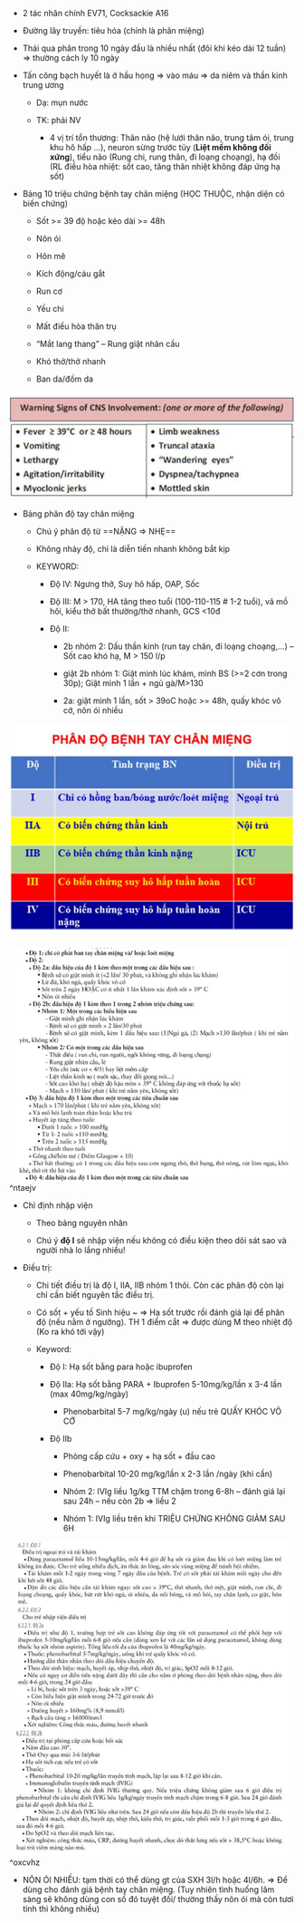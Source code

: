 - 2 tác nhân chính EV71, Cocksackie A16
  
- Đường lây truyền: tiêu hóa (chính là phân miệng)
  
- Thải qua phân trong 10 ngày đầu là nhiều nhất (đôi khi kéo dài 12 tuần) => thường cách ly 10 ngày
  
- Tấn công bạch huyết là ở hầu họng => vào máu => da niêm và thần kinh trung ương
  
	- Dạ: mụn nước
  
	- TK: phải NV
  
		- 4 vị trí tổn thương: Thân não (hệ lưới thân não, trung tâm ói, trung khu hô hấp …), neuron sừng trước tủy (**Liệt mềm không đối xứng**), tiểu não (Rung chi, rung thân, đi loạng choạng), hạ đồi (RL điều hòa nhiệt: sốt cao, tăng thân nhiệt không đáp ứng hạ sốt)
  
- Bảng 10 triệu chứng bệnh tay chân miệng (HỌC THUỘC, nhận diện có biến chứng)
  
	- Sốt >= 39 độ hoặc kéo dài >= 48h
  
	- Nôn ói
  
	- Hôn mê
  
	- Kích động/cáu gắt
  
	- Run cơ
  
	- Yếu chi
  
	- Mất điều hòa thân trụ
  
	- “Mắt lang thang” – Rung giật nhãn cầu
  
	- Khó thở/thở nhanh
  
	- Ban da/đốm da
  
![Sốt – phát ban - Bệnh tay chân miệng-1687332902353.jpeg](../../../../../200%20Files/image/image/S%E1%BB%91t%20%E2%80%93%20ph%C3%A1t%20ban%20-%20B%E1%BB%87nh%20tay%20ch%C3%A2n%20mi%E1%BB%87ng-1687332902353.jpeg)
  
- Bảng phân độ tay chân miệng
  
	- Chú ý phân độ từ ==NẶNG => NHẸ==
  
	- Không nhảy độ, chỉ là diễn tiến nhanh không bắt kịp
  
	- KEYWORD:
  
		- Độ IV: Ngưng thở, Suy hô hấp, OAP, Sốc
  
		- Độ III: M > 170, HA tăng theo tuổi (100-110-115 # 1-2 tuổi), vã mồ hôi, kiểu thở bất thường/thở nhanh, GCS <10đ
  
		- Độ II:
  
			- 2b nhóm 2: Dấu thần kinh (run tay chân, đi loạng choạng,…) – Sốt cao khó hạ, M > 150 l/p
  
			- giật 2b nhóm 1: Giật mình lúc khám, mình BS (>=2 cơn trong 30p); Giật mình 1 lần + ngủ gà/M>130
  
			- 2a: giật mình 1 lần, sốt > 39oC hoặc >= 48h, quấy khóc vô cớ, nôn ói nhiều
  
![Sốt – phát ban - Bệnh tay chân miệng-1687332948274.jpeg](../../../../../200%20Files/image/image/S%E1%BB%91t%20%E2%80%93%20ph%C3%A1t%20ban%20-%20B%E1%BB%87nh%20tay%20ch%C3%A2n%20mi%E1%BB%87ng-1687332948274.jpeg)
  
![Sốt – phát ban - Bệnh tay chân miệng-1687332959696.jpeg](../../../../../200%20Files/image/image/S%E1%BB%91t%20%E2%80%93%20ph%C3%A1t%20ban%20-%20B%E1%BB%87nh%20tay%20ch%C3%A2n%20mi%E1%BB%87ng-1687332959696.jpeg) ^ntaejv
  
- Chỉ định nhập viện
  
	- Theo bảng nguyên nhân
  
	- Chú ý **độ I** sẽ nhập viện nếu không có điều kiện theo dõi sát sao và người nhà lo lắng nhiều!
  
- Điều trị: 
  
	- Chi tiết điều trị là độ I, IIA, IIB nhóm 1 thôi. Còn các phân độ còn lại chỉ cần biết nguyên tắc điều trị.
  
	- Có sốt + yếu tố Sinh hiệu ~ => Hạ sốt trước rồi đánh giá lại để phân độ (nếu nằm ở ngưỡng). TH 1 điểm cắt => được dùng M theo nhiệt độ (Ko ra khó tới vậy)
  
	- Keyword:
  
		- Độ I: Hạ sốt bằng para hoặc ibuprofen
  
		- Độ IIa: Hạ sốt bằng PARA + Ibuprofen 5-10mg/kg/lần x 3-4 lần (max 40mg/kg/ngày)
  
			- Phenobarbital 5-7 mg/kg/ngày (u) nếu trẻ QUẤY KHÓC VÔ CỚ
  
		- Độ IIb
  
			- Phòng cấp cứu + oxy + hạ sốt + đầu cao
  
			- Phenobarbital 10-20 mg/kg/lần x 2-3 lần /ngày (khi cần)
  
			- Nhóm 2: IVIg liều 1g/kg TTM chậm trong 6-8h – đánh giá lại sau 24h – nếu còn 2b => liều 2
  
			- Nhóm 1: IVIg liều trên khi TRIỆU CHỨNG KHÔNG GIẢM SAU 6H
  
![Sốt – phát ban - Bệnh tay chân miệng-1687333049640.jpeg](../../../../../200%20Files/image/image/S%E1%BB%91t%20%E2%80%93%20ph%C3%A1t%20ban%20-%20B%E1%BB%87nh%20tay%20ch%C3%A2n%20mi%E1%BB%87ng-1687333049640.jpeg) ^oxcvhz
  
- NÔN ÓI NHIỀU: tạm thời có thể dùng gt của SXH 3l/h hoặc 4l/6h. => Để dùng cho đánh giá bệnh tay chân miệng. (Tuy nhiên tình huống lâm sàng sẽ không dùng con số đó tuyệt đối/ thường thấy nôn ói mà còn tươi tỉnh thì không nhiều)